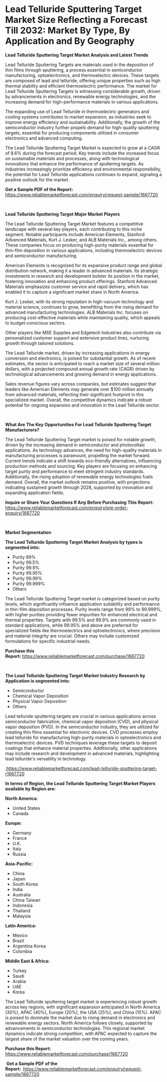 <p><h1>Lead Telluride Sputtering Target Market Size Reflecting a Forecast Till 2032: Market By Type, By Application and By Geography</h1></p><p><strong>Lead Telluride Sputtering Target Market Analysis and Latest Trends</strong></p>
<p><p>Lead Telluride Sputtering Targets are materials used in the deposition of thin films through sputtering, a process essential in semiconductor manufacturing, optoelectronics, and thermoelectric devices. These targets are composed of lead and telluride, offering unique properties such as high thermal stability and efficient thermoelectric performance. The market for Lead Telluride Sputtering Targets is witnessing considerable growth, driven by advancements in electronics, renewable energy technologies, and the increasing demand for high-performance materials in various applications.</p><p>The expanding use of Lead Telluride in thermoelectric generators and cooling systems contributes to market expansion, as industries seek to improve energy efficiency and sustainability. Additionally, the growth of the semiconductor industry further propels demand for high-quality sputtering targets, essential for producing components utilized in consumer electronics and advanced computing.</p><p>The Lead Telluride Sputtering Target Market is expected to grow at a CAGR of 8.6% during the forecast period. Key trends include the increased focus on sustainable materials and processes, along with technological innovations that enhance the performance of sputtering targets. As industries increasingly prioritize efficiency and environmental responsibility, the potential for Lead Telluride applications continues to expand, signaling a positive outlook for the market.</p></p>
<p><strong>Get a Sample PDF of the Report:&nbsp;</strong> <a href="https://www.reliablemarketforecast.com/enquiry/request-sample/1667720?utm_campaign=1840&utm_medium=2&utm_source=Github&utm_content=ia&utm_term=19042025&utm_id=lead-telluride-sputtering-target">https://www.reliablemarketforecast.com/enquiry/request-sample/1667720</a></p>
<p>&nbsp;</p>
<p><strong>Lead Telluride Sputtering Target Major Market Players</strong></p>
<p><p>The Lead Telluride Sputtering Target Market features a competitive landscape with several key players, each contributing to this niche segment. Notable participants include American Elements, Stanford Advanced Materials, Kurt J. Lesker, and ALB Materials Inc., among others. These companies focus on producing high-purity materials essential for thin-film deposition in various applications, including thermoelectric devices and semiconductor manufacturing.</p><p>American Elements is recognized for its expansive product range and global distribution network, making it a leader in advanced materials. Its strategic investments in research and development bolster its position in the market, fostering innovation and enhancing product offerings. Stanford Advanced Materials emphasizes customer service and rapid delivery, which has enabled it to capture a significant market share in North America. </p><p>Kurt J. Lesker, with its strong reputation in high-vacuum technology and material science, continues to grow, benefitting from the rising demand for advanced manufacturing technologies. ALB Materials Inc. focuses on producing cost-effective materials while maintaining quality, which appeals to budget-conscious sectors.</p><p>Other players like MSE Supplies and Edgetech Industries also contribute via personalized customer support and extensive product lines, nurturing growth through tailored solutions.</p><p>The Lead Telluride market, driven by increasing applications in energy conversion and electronics, is poised for substantial growth. As of recent estimates, the sector is anticipated to reach a market size of several million dollars, with a projected compound annual growth rate (CAGR) driven by technological advancements and growing demand in energy applications.</p><p>Sales revenue figures vary across companies, but estimates suggest that leaders like American Elements may generate over $100 million annually from advanced materials, reflecting their significant footprint in this specialized market. Overall, the competitive dynamics indicate a robust potential for ongoing expansion and innovation in the Lead Telluride sector.</p></p>
<p>&nbsp;</p>
<p><strong>What Are The Key Opportunities For Lead Telluride Sputtering Target Manufacturers?</strong></p>
<p><p>The Lead Telluride Sputtering Target market is poised for notable growth, driven by the increasing demand in semiconductor and photovoltaic applications. As technology advances, the need for high-quality materials in manufacturing processes is paramount, propelling the market forward. Current trends indicate a shift towards eco-friendly alternatives, influencing production methods and sourcing. Key players are focusing on enhancing target purity and performance to meet stringent industry standards. Additionally, the rising adoption of renewable energy technologies fuels demand. Overall, the market outlook remains positive, with projections indicating sustained growth through 2028, supported by innovation and expanding application fields.</p></p>
<p><strong>Inquire or Share Your Questions If Any Before Purchasing This Report:</strong> <a href="https://www.reliablemarketforecast.com/enquiry/pre-order-enquiry/1667720?utm_campaign=1840&utm_medium=2&utm_source=Github&utm_content=ia&utm_term=19042025&utm_id=lead-telluride-sputtering-target">https://www.reliablemarketforecast.com/enquiry/pre-order-enquiry/1667720</a></p>
<p>&nbsp;</p>
<p><strong>Market Segmentation</strong></p>
<p><strong>The Lead Telluride Sputtering Target Market Analysis by types is segmented into:</strong></p>
<p><ul><li>Purity 99%</li><li>Purity 99.5%</li><li>Purity 99.9%</li><li>Purity 99.95%</li><li>Purity 99.99%</li><li>Purity 99.999%</li><li>Others</li></ul></p>
<p><p>The Lead Telluride Sputtering Target market is categorized based on purity levels, which significantly influence application suitability and performance in thin-film deposition processes. Purity levels range from 99% to 99.999%, with higher purities providing fewer impurities for enhanced electrical and thermal properties. Targets with 99.5% and 99.9% are commonly used in standard applications, while 99.95% and above are preferred for specialized fields like thermoelectrics and optoelectronics, where precision and material integrity are crucial. Others may include customized formulations for specific industrial needs.</p></p>
<p><strong>Purchase this Report:&nbsp;</strong><a href="https://www.reliablemarketforecast.com/purchase/1667720?utm_campaign=1840&utm_medium=2&utm_source=Github&utm_content=ia&utm_term=19042025&utm_id=lead-telluride-sputtering-target">https://www.reliablemarketforecast.com/purchase/1667720</a></p>
<p>&nbsp;</p>
<p><strong>The Lead Telluride Sputtering Target Market Industry Research by Application is segmented into:</strong></p>
<p><ul><li>Semiconductor</li><li>Chemical Vapor Deposition</li><li>Physical Vapor Deposition</li><li>Others</li></ul></p>
<p><p>Lead telluride sputtering targets are crucial in various applications across semiconductor fabrication, chemical vapor deposition (CVD), and physical vapor deposition (PVD). In the semiconductor industry, they are utilized for creating thin films essential for electronic devices. CVD processes employ lead telluride for manufacturing high-purity materials in optoelectronics and thermoelectric devices. PVD techniques leverage these targets to deposit coatings that enhance material properties. Additionally, other applications may include research and development in advanced materials, highlighting lead telluride's versatility in technology.</p></p>
<p><a href="https://www.reliablemarketforecast.com/lead-telluride-sputtering-target-r1667720?utm_campaign=1840&utm_medium=2&utm_source=Github&utm_content=ia&utm_term=19042025&utm_id=lead-telluride-sputtering-target">&nbsp;https://www.reliablemarketforecast.com/lead-telluride-sputtering-target-r1667720</a></p>
<p><strong>In terms of Region, the Lead Telluride Sputtering Target Market Players available by Region are:</strong></p>
<p>
    <p> <strong> North America: </strong>
        <ul>
            <li>United States</li>
            <li>Canada</li>
        </ul>
        </p> 
    <p> <strong> Europe: </strong>
        <ul>
            <li>Germany</li>
            <li>France</li>
            <li>U.K.</li>
            <li>Italy</li>
            <li>Russia</li>
        </ul>
        </p> 
    <p> <strong> Asia-Pacific: </strong>
        <ul>
            <li>China</li>
            <li>Japan</li>
            <li>South Korea</li>
            <li>India</li>
            <li>Australia</li>
            <li>China Taiwan</li>
            <li>Indonesia</li>
            <li>Thailand</li>
            <li>Malaysia</li>
        </ul>
        </p> 
    <p> <strong> Latin America: </strong>
        <ul>
            <li>Mexico</li>
            <li>Brazil</li>
            <li>Argentina Korea</li>
            <li>Colombia</li>
        </ul>
        </p> 
    <p> <strong> Middle East & Africa: </strong>
        <ul>
            <li>Turkey</li>
            <li>Saudi</li>
            <li>Arabia</li>
            <li>UAE</li>
            <li>Korea</li>
        </ul>
    </p>
    </p>
<p><p>The Lead Telluride sputtering target market is experiencing robust growth across key regions, with significant expansion anticipated in North America (30%), APAC (40%), Europe (20%), the USA (25%), and China (15%). APAC is poised to dominate the market due to rising demand in electronics and renewable energy sectors. North America follows closely, supported by advancements in semiconductor technologies. This regional market dynamics indicate strong competition, with APAC expected to capture the largest share of the market valuation over the coming years.</p></p>
<p><strong>Purchase this Report: </strong><a href="https://www.reliablemarketforecast.com/purchase/1667720?utm_campaign=1840&utm_medium=2&utm_source=Github&utm_content=ia&utm_term=19042025&utm_id=lead-telluride-sputtering-target">https://www.reliablemarketforecast.com/purchase/1667720</a></p>
<p>&nbsp;<strong>Get a Sample PDF of the Report:&nbsp;&nbsp;</strong><a href="https://www.reliablemarketforecast.com/enquiry/request-sample/1667720?utm_campaign=1840&utm_medium=2&utm_source=Github&utm_content=ia&utm_term=19042025&utm_id=lead-telluride-sputtering-target">https://www.reliablemarketforecast.com/enquiry/request-sample/1667720</a></p>
<p><strong></strong></p>
<p><p></p><p></p><p></p></p>